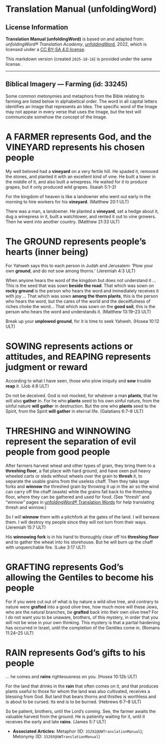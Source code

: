 # Translation Manual (unfoldingWord)

## License Information

**Translation Manual (unfoldingWord)** is based on and adapted from: _unfoldingWord® Translation Academy_, [unfoldingWord](https://unfoldingword.org/utw), 2022, which is licensed under a [CC BY-SA 4.0 license](https://creativecommons.org/licenses/by-sa/4.0/legalcode.en).

This markdown version (created `2025-10-16`) is provided under the same license.



--------------------------------

## Biblical Imagery — Farming (id: 33245)

Some common metonymies and metaphors from the Bible relating to farming are listed below in alphabetical order. The word in all capital letters identifies an Image that represents an Idea. The specific word of the Image may not appear in every verse that uses the Image, but the text will communicate somehow the concept of the Image.

A FARMER represents God, and the VINEYARD represents his chosen people
======================================================================

My well beloved had a **vineyard** on a very fertile hill. He spaded it, removed the stones, and planted it with an excellent kind of vine. He built a tower in the middle of it, and also built a winepress. He waited for it to produce grapes, but it only produced wild grapes. (Isaiah 5:1–2\)

For the kingdom of heaven is like a landowner who went out early in the morning to hire workers for his **vineyard**. (Matthew 20:1 ULT)

There was a man, a landowner. He planted a **vineyard**, set a hedge about it, dug a winepress in it, built a watchtower, and rented it out to vine growers. Then he went into another country. (Matthew 21:33 ULT)

The GROUND represents people’s hearts (inner being)
===================================================

For Yahweh says this to each person in Judah and Jerusalem: ‘Plow your own **ground**, and do not sow among thorns.’ (Jeremiah 4:3 ULT)

When anyone hears the word of the kingdom but does not understand it … This is the seed that was sown **beside the road**. That which was sown on **rocky ground** is the person who hears the word and immediately receives it with joy … That which was sown **among the thorn plants**, this is the person who hears the word, but the cares of the world and the deceitfulness of riches choke the word… That which was sown on the **good soil**, this is the person who hears the word and understands it. (Matthew 13:19–23 ULT)

Break up your **unplowed ground**, for it is time to seek Yahweh. (Hosea 10:12 ULT)

SOWING represents actions or attitudes, and REAPING represents judgment or reward
=================================================================================

According to what I have seen, those who plow iniquity and **sow** trouble **reap** it. (Job 4:8 ULT)

Do not be deceived. God is not mocked, for whatever a man **plants**, that he will also **gather** in. For he who **plants** seed to his own sinful nature, from the sinful nature **will gathe**r in destruction. But the one who **plants** seed to the Spirit, from the Spirit **will gather** in eternal life. (Galatians 6:7–8 ULT)

THRESHING and WINNOWING represent the separation of evil people from good people
================================================================================

After farmers harvest wheat and other types of grain, they bring them to a **threshing floor**, a flat place with hard ground, and have oxen pull heavy wheeled carts or sleds without wheels over the grain to **thresh** it, to separate the usable grains from the useless chaff. Then they take large forks and **winnow** the threshed grain by throwing it up in the air so the wind can carry off the chaff (waste) while the grains fall back to the threshing floor, where they can be gathered and used for food. (See “thresh” and “winnow” pages in [unfoldingWord® Translation Words](https://ufw.io/tw/) for help translating thresh and winnow.)

So I will **winnow** them with a pitchfork at the gates of the land. I will bereave them. I will destroy my people since they will not turn from their ways. (Jeremiah 15:7 ULT)

His **winnowing fork** is in his hand to thoroughly clear off his **threshing floor** and to gather the wheat into his storehouse. But he will burn up the chaff with unquenchable fire. (Luke 3:17 ULT)

GRAFTING represents God’s allowing the Gentiles to become his people
====================================================================

For if you were cut out of what is by nature a wild olive tree, and contrary to nature were **grafted** into a good olive tree, how much more will these Jews, who are the natural branches, be **grafted** back into their own olive tree? For I do not want you to be unaware, brothers, of this mystery, in order that you will not be wise in your own thinking. This mystery is that a partial hardening has occurred in Israel, until the completion of the Gentiles come in. (Romans 11:24–25 ULT)

RAIN represents God’s gifts to his people
=========================================

… he comes and **rains** righteousness on you. (Hosea 10:12b ULT)

For the land that drinks in the **rain** that often comes on it, and that produces plants useful to those for whom the land was also cultivated, receives a blessing from God. But land that bears thorns and thistles is worthless and is about to be cursed. Its end is to be burned. (Hebrews 6:7–8 ULT)

So be patient, brothers, until the Lord’s coming. See, the farmer awaits the valuable harvest from the ground. He is patiently waiting for it, until it receives the early and late **rains**. (James 5:7 ULT)

* **Associated Articles:** Metaphor (ID: `33292@UWTranslationManual`); Metonymy (ID: `33293@UWTranslationManual`)

